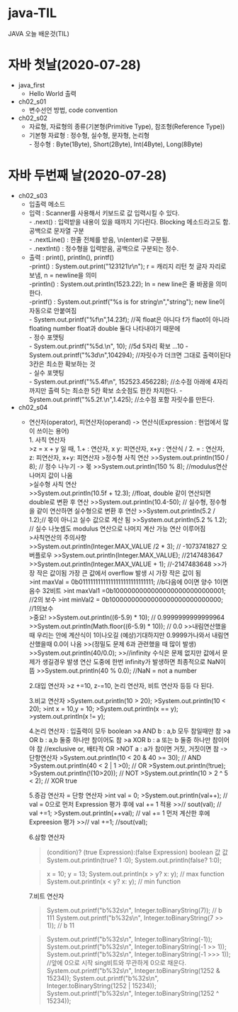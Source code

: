 # java-TIL
JAVA 오늘 배운것(TIL)

# 자바 첫날(2020-07-28)
- java_first
  - Hello World 출력
- ch02_s01
  - 변수선언 방법, code convention
- ch02_s02
  - 자료형, 자료형의 종류(기본형(Primitive Type), 참조형(Reference Type))
  - 기본형 자료형 : 정수형, 실수형, 문자형, 논리형</br>
        - 정수형 : Byte(1Byte), Short(2Byte), Int(4Byte), Long(8Byte)
# 자바 두번째 날(2020-07-28)
* ch02_s03
  * 입출력 메소드</br>
   - 입력 : Scanner를 사용해서 키보드로 값 입력시킬 수 있다.</br>
         - .next() : 입력받을 내용이 있을 때까지 기다린다. Blocking 메소드라고도 함.
                  공백으로 문자열 구분</br>
         - .nextLine() : 한줄 전체를 받음, \n(enter)로 구분됨. </br>
         - .nextInt() : 정수형을 입력받음, 공백으로 구분되는 정수.
    - 출력 : print(), println(), printf()</br>
        -print() :   System.out.print("123121\r\n"); r = 캐리지 리턴  첫 글자 자리로 보냄, n = newline을 의미</br>
        -println() : System.out.println(1523.22); ln = new line은 줄 바꿈을 의미한다.</br>
        -printf() :  System.out.printf("%s is for string\n","string"); new line이 자동으로 안붙여짐</br>
                 - System.out.printf("%f\n",14.23f); //꼭 float은 아니다 f가 flaot이 아니라
                    floating number float과 double 둘다 나타내야기 때문에</br>
                 - 정수 포맷팅</br>
                   -  System.out.printf("%5d.\n", 10); //5d 5자리 확보 ...10
                   - System.out.printf("%3d\n",104294); //자릿수가 더크면 그대로 출력이된다  3칸은 최소한 확보하는 것</br>
                 - 실수 포맷팅</br>
                   - System.out.printf("%5.4f\n", 152523.456228); //소수점 아래에 4자리까지만 출력 5는 최소한 5칸 확보 소숫점도 한칸 차지한다.
                   - System.out.printf("%5.2f.\n",1.425); //소수점 포함 자릿수를 만든다.
* ch02_s04
   * 연산자(operator), 피연산자(operand) -> 연산식(Expression : 현업에서 많이 쓰이는 용어)</br>
         1. 사칙 연산자</br>
             >z = x + y 일 때, 1.+ : 연산자,  x y: 피연산자, x+y : 연산식 / 2. = : 연산자, z: 피연산자, x+y: 피연산자
             >정수형 사칙 연산
             >>System.out.println(150 / 8); // 정수 나누기 -> 몫
             >>System.out.println(150 % 8); //modulus연산  나머지 값이 나옴</br>
             >실수형 사칙 연산</br>
             >>System.out.println(10.5f + 12.3); //float, double 같이 연산되면 double로 변환 후 연산
             >>System.out.println(10.4-50); // 실수형, 정수형을 같이 연산하면 실수형으로 변환 후 연산
             >>System.out.println(5.2 / 1.2);// 몫이 아니고 실수 값으로 계산 됨
             >>System.out.println(5.2 % 1.2); // 실수 나눗셈도 modulus 연산으로 나머지 계산 가능 연산 이루어짐</br>
         >사칙연산의 주의사항</br>
            >>System.out.println(Integer.MAX_VALUE /2 * 3); // -1073741827 오버플로우
            >>System.out.println(Integer.MAX_VALUE); //2147483647
            >>System.out.println(Integer.MAX_VALUE + 1); //-2147483648 
            >>가장 작은 값이됨 가장 큰 값에서 overflow 발생 시 가장 작은 값이 됨</br>
         >int maxVal = 0b01111111111111111111111111111; //b다음에 0이면 양수 1이면 음수 32비트
         >int maxVal1 =0b10000000000000000000000000001; //2의 보수
         >int minVal2 = 0b10000000000000000000000000000; //1의보수</br>
         >중요!
           >>System.out.println((6-5.9) * 10); // 0.9999999999999964
           >>System.out.println(Math.floor((6-5.9) * 10)); // 0.0 
           >>내림연산했을때 우리는 안에 계산식이 1이나오길 (예상)기대하지만 0.9999가나와서 내림연산했을때 0.0이 나옴
           >>(정밀도 문제 6과 관련했을 때 많이 발생)
           >>System.out.println(40/0.0); 
           >>//infinity 수식은 문제 없지만 값에서 문제가 생길경우 발생 연산 도중에 한번 infinity가 발생하면 최종적으로 NaN이뜸
           >>System.out.println(40 % 0.0); //NaN = not a number
        
        2.대입 연산자
             >z +=10, z-=10, 논리 연산자, 비트 연산자 등등 다 된다.</br>
      
        3.비교 연산자
             >System.out.println(10 > 20);
             >System.out.println(10 < 20);
             >int x = 10,y = 10;
             >System.out.println(x == y);
             >ystem.out.println(x != y);
       
        4.논리 연산자 : 입출력이 모두 boolean
           >a AND b : a,b 모두 참일때만 참
           >a OR b : a,b 둘중 하나만 참이어도 참
           >a XOR b : a 또는 b 둘중 하나만 참이어야 참 //exclusive or, 배타적 OR
           >NOT a : a가 참이면 거짓, 거짓이면 참 -> 단항연산자
           >System.out.println(10 < 20 & 40 >= 30); // AND
           >System.out.println(40 < 2 | 1 >0); // OR
           >System.out.println(!true);
           >System.out.println(!(10>20)); // NOT
           >System.out.println(10 > 2 ^ 5 < 2); // XOR true
      
        5.증감 연산자 = 단항 연산자
            >int val = 0;
             >System.out.println(val++); // val = 0으로 먼저 Expression 평가 후에 val += 1 적용
             >>// sout(val); // val +=1;
             >System.out.println(++val); // val += 1 먼저 계산한 후에 Expreesion 평가
             >>// val +=1; //sout(val);
       
        6.삼항 연산자
     >(condition)? (true Expression):(false Expression)
     >boolean             값                 값
     >System.out.println(true? 1 :0);
     >System.out.println(false? 1:0);

     >x = 10; y = 13;
     >System.out.println(x > y? x: y); // max function
     >System.out.println(x < y? x: y); // min function
       
       7.비트 연산자                          
      >System.out.printf("b%32s\n", Integer.toBinaryString(7));      // b                             111
      >System.out.printf("b%32s\n", Integer.toBinaryString(7 >> 1)); // b                              11
      
      >System.out.printf("b%32s\n", Integer.toBinaryString(-1));
      >System.out.printf("b%32s\n", Integer.toBinaryString(-1 >> 1));
      >System.out.printf("b%32s\n", Integer.toBinaryString(-1 >>> 1));
      >//앞에 0으로 시작 sing비트와 무관하게 0으로 채운다.
      >System.out.printf("b%32s\n", Integer.toBinaryString(1252 & 15234));
      >System.out.printf("b%32s\n", Integer.toBinaryString(1252 | 15234));
      >System.out.printf("b%32s\n", Integer.toBinaryString(1252 ^ 15234));

             
